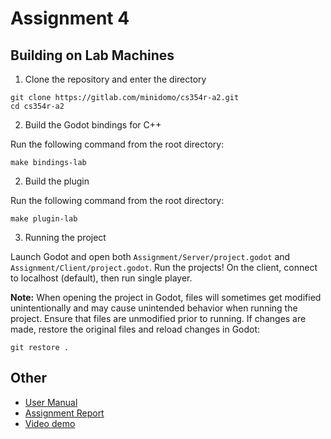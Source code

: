 # Assignment 4

## Building on Lab Machines

1. Clone the repository and enter the directory

```
git clone https://gitlab.com/minidomo/cs354r-a2.git
cd cs354r-a2
```

2. Build the Godot bindings for C++ 

Run the following command from the root directory:

```
make bindings-lab
```

2. Build the plugin

Run the following command from the root directory:

```
make plugin-lab
```

3. Running the project

Launch Godot and open both `Assignment/Server/project.godot` and `Assignment/Client/project.godot`. Run the projects! On the client, connect to localhost (default), then run single player.

**Note:** When opening the project in Godot, files will sometimes get modified unintentionally and may cause unintended behavior when running the project. Ensure that files are unmodified prior to running. If changes are made, restore the original files and reload changes in Godot:

```
git restore .
```

## Other

- [User Manual](/Assignment%204%20User%20Manual.pdf)
- [Assignment Report](/Assignment%204%20Report.pdf)
- [Video demo](https://youtu.be/9uF7_9L10O0)

